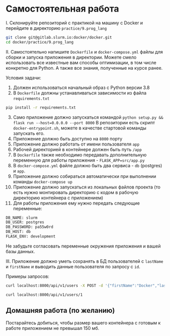 # Самостоятельная работа

I. Склонируйте репозиторий с практикой на машину с Docker и перейдите в директорию `practice/9.prog_lang`

```bash
git clone git@gitlab.slurm.io:docker/docker.git
cd docker/practice/9.prog_lang
```

II. Самостоятельно напишите `Dockerfile` и `docker-compose.yml` файлы для сборки и запуска приложения в директории. Можете смело использовать все известные вам способы оптимизации, в том числе конкретно для Python. А также все знания, полученные на курсе ранее.

Условия задачи:

1. Должен использоваться начальный образ c Python версии 3.8
2. В `Dockerfile` должны устанавливаться зависимости из файла `requirements.txt`

```bash
pip install -r requirements.txt
```

3. Само приложение должно запускаться командой `python setup.py && flask run --host=0.0.0.0 --port 8000`
В репозитории есть скрипт `docker-entrypoint.sh`, можете в качестве стартовой команды запускать его.
4. Приложение должно быть доступно на `8000` порту
5. Приложение должно работать от имени пользователя `app`
6. Рабочей директорией в контейнере должен быть путь `/app`
7. В `Dockerfile` также необходимо передавать дополнительную переменную для работы приложения - `FLASK_APP=src/app.py`
8. В `docker-compose.yml` файле должно быть два сервиса - `db` (postgres) и `app`.
9. Приложение должно собираться автоматически при выполнении команды `docker-compose up`
10. Приложение должно запускаться из локальных файлов проекта (то есть нужно монтировать директорию с кодом в рабочую директорию контейнера с приложением)
11. Для работы приложения ему нужно передать следующие переменные:

```bash
DB_NAME: slurm
DB_USER: postgres
DB_PASSWORD: pa55w0rd
DB_HOST: db
FLASK_ENV: development
```

Не забудьте согласовать переменные окружения приложения и вашей базы данных.

III. Приложение должно уметь сохранять в БД пользователей с `lastName` и `firstName` и выводить данные пользователя по запросу с `id`.

Примеры запросов:

```bash
curl localhost:8000/api/v1/users -X POST -d '{"firstName":"Docker","lastName":"Slurm"}' --header "Content-Type: application/json"

curl localhost:8000/api/v1/users/1
```

## Домашняя работа (по желанию)

Постарайтесь добиться, чтобы размер вашего контейнера с готовым к работе приложением не превышал 150 мб.
